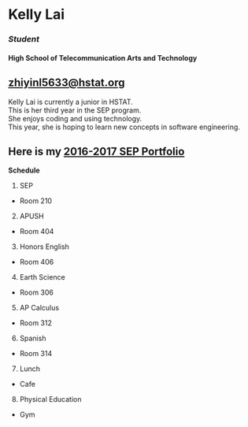 # Kelly Lai

### _Student_  
#### **High School of Telecommunication Arts and Technology**  
zhiyinl5633@hstat.org
---
Kelly Lai is currently a junior in HSTAT.   
This is her third year in the SEP program.   
She enjoys coding and using technology.  
This year, she is hoping to learn new concepts in software engineering. 

Here is my [2016-2017 SEP Portfolio](https://sites.google.com/a/hstat.org/zhiyinl5633sep11/)
---
**Schedule**  

1. SEP
 * Room 210 
  
2. APUSH
 * Room 404    
  
3. Honors English
 * Room 406

4. Earth Science
 * Room 306

5. AP Calculus
 * Room 312

6. Spanish
 * Room 314

7. Lunch
 * Cafe

8. Physical Education
 * Gym 